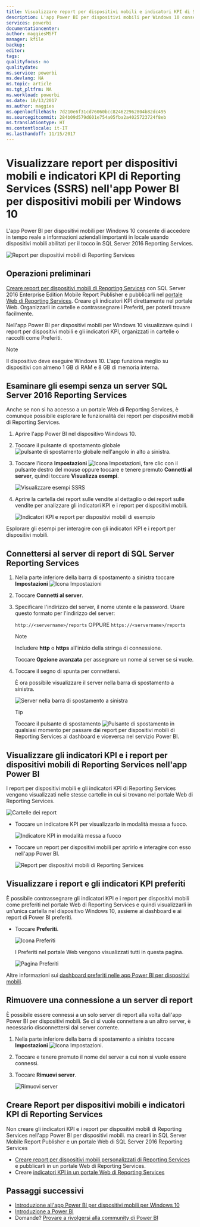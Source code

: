 ```yaml
---
title: Visualizzare report per dispositivi mobili e indicatori KPI di SSRS nell'app per dispositivi mobili Windows 10 - Power BI
description: L'app Power BI per dispositivi mobili per Windows 10 consente di accedere in tempo reale a informazioni aziendali importanti in locale usando dispositivi mobili abilitati per il tocco.
services: powerbi
documentationcenter: 
author: maggiesMSFT
manager: kfile
backup: 
editor: 
tags: 
qualityfocus: no
qualitydate: 
ms.service: powerbi
ms.devlang: NA
ms.topic: article
ms.tgt_pltfrm: NA
ms.workload: powerbi
ms.date: 10/13/2017
ms.author: maggies
ms.openlocfilehash: 7d210e6f31cd76060bcc824622962804b82dc495
ms.sourcegitcommit: 284b09d579d601e754a05fba2a4025723724f8eb
ms.translationtype: HT
ms.contentlocale: it-IT
ms.lasthandoff: 11/15/2017
---
```

# <a name="view-reporting-services-ssrs-mobile-reports-and-kpis-in-the-windows-10-power-bi-mobile-app"></a>Visualizzare report per dispositivi mobili e indicatori KPI di Reporting Services (SSRS) nell'app Power BI per dispositivi mobili per Windows 10
L'app Power BI per dispositivi mobili per Windows 10 consente di accedere in tempo reale a informazioni aziendali importanti in locale usando dispositivi mobili abilitati per il tocco in SQL Server 2016 Reporting Services. 

![Report per dispositivi mobili di Reporting Services](media/mobile-app-windows-10-ssrs-kpis-mobile-reports/power-bi-ssrs-mobile-report.png)

## <a name="first-things-first"></a>Operazioni preliminari
[Creare report per dispositivi mobili di Reporting Services](https://msdn.microsoft.com/library/mt652547.aspx) con SQL Server 2016 Enterprise Edition Mobile Report Publisher e pubblicarli nel [portale Web di Reporting Services](https://msdn.microsoft.com/library/mt637133.aspx). Creare gli indicatori KPI direttamente nel portale Web. Organizzarli in cartelle e contrassegnare i Preferiti, per poterli trovare facilmente. 

Nell'app Power BI per dispositivi mobili per Windows 10 visualizzare quindi i report per dispositivi mobili e gli indicatori KPI, organizzati in cartelle o raccolti come Preferiti. 

> [!NOTE]
> Il dispositivo deve eseguire Windows 10. L'app funziona meglio su dispositivi con almeno 1 GB di RAM e 8 GB di memoria interna.
> 
> 

## <a name="explore-samples-without-a-sql-server-2016-reporting-services-server"></a>Esaminare gli esempi senza un server SQL Server 2016 Reporting Services
Anche se non si ha accesso a un portale Web di Reporting Services, è comunque possibile esplorare le funzionalità dei report per dispositivi mobili di Reporting Services.

1. Aprire l'app Power BI nel dispositivo Windows 10.
2. Toccare il pulsante di spostamento globale ![pulsante di spostamento globale](media/mobile-app-windows-10-ssrs-kpis-mobile-reports/powerbi_windows10_options_icon.png) nell'angolo in alto a sinistra.
3. Toccare l'icona **Impostazioni** ![Icona Impostazioni](media/mobile-app-windows-10-ssrs-kpis-mobile-reports/power-bi-settings-icon.png), fare clic con il pulsante destro del mouse oppure toccare e tenere premuto **Connetti al server**, quindi toccare **Visualizza esempi**.
   
   ![Visualizzare esempi SSRS](media/mobile-app-windows-10-ssrs-kpis-mobile-reports/power-bi-win10-connect-ssrs-samples.png)
4. Aprire la cartella dei report sulle vendite al dettaglio o dei report sulle vendite per analizzare gli indicatori KPI e i report per dispositivi mobili.
   
   ![Indicatori KPI e report per dispositivi mobili di esempio](media/mobile-app-windows-10-ssrs-kpis-mobile-reports/power-bi-win10-ssrs-sample-kpis.png)

Esplorare gli esempi per interagire con gli indicatori KPI e i report per dispositivi mobili.

## <a name="connect-to-a-reporting-services-report-server"></a>Connettersi al server di report di SQL Server Reporting Services
1. Nella parte inferiore della barra di spostamento a sinistra toccare **Impostazioni** ![Icona Impostazioni](media/mobile-app-windows-10-ssrs-kpis-mobile-reports/power-bi-settings-icon.png)
2. Toccare **Connetti al server**.
3. Specificare l'indirizzo del server, il nome utente e la password. Usare questo formato per l'indirizzo del server:
   
     `http://<servername>/reports` OPPURE `https://<servername>/reports`
   
   > [!NOTE]
   > Includere **http** o **https** all'inizio della stringa di connessione.
   > 
   > 
   
    Toccare **Opzione avanzata** per assegnare un nome al server se si vuole.
4. Toccare il segno di spunta per connettersi. 
   
   È ora possibile visualizzare il server nella barra di spostamento a sinistra.
   
   ![Server nella barra di spostamento a sinistra](media/mobile-app-windows-10-ssrs-kpis-mobile-reports/power-bi-ssrs-mobile-report-server.png)
   
   >[!TIP]
   >Toccare il pulsante di spostamento ![Pulsante di spostamento](media/mobile-app-windows-10-ssrs-kpis-mobile-reports/powerbi_windows10_options_icon.png) in qualsiasi momento per passare dai report per dispositivi mobili di Reporting Services ai dashboard e viceversa nel servizio Power BI. 
   > 

## <a name="view-reporting-services-kpis-and-mobile-reports-in-the-power-bi-app"></a>Visualizzare gli indicatori KPI e i report per dispositivi mobili di Reporting Services nell'app Power BI
I report per dispositivi mobili e gli indicatori KPI di Reporting Services vengono visualizzati nelle stesse cartelle in cui si trovano nel portale Web di Reporting Services.

![Cartelle dei report](media/mobile-app-windows-10-ssrs-kpis-mobile-reports/power-bi-ssrs-mobile-report-folders.png)

* Toccare un indicatore KPI per visualizzarlo in modalità messa a fuoco.
  
    ![Indicatore KPI in modalità messa a fuoco](media/mobile-app-windows-10-ssrs-kpis-mobile-reports/power-bi-ssrs-mobile-report-kpis.png)
* Toccare un report per dispositivi mobili per aprirlo e interagire con esso nell'app Power BI.
  
    ![Report per dispositivi mobili di Reporting Services](media/mobile-app-windows-10-ssrs-kpis-mobile-reports/power-bi-ssrs-mobile-report.png)

## <a name="view-your-favorite-kpis-and-reports"></a>Visualizzare i report e gli indicatori KPI preferiti
È possibile contrassegnare gli indicatori KPI e i report per dispositivi mobili come preferiti nel portale Web di Reporting Services e quindi visualizzarli in un'unica cartella nel dispositivo Windows 10, assieme ai dashboard e ai report di Power BI preferiti.

* Toccare **Preferiti**.
  
   ![Icona Preferiti](media/mobile-app-windows-10-ssrs-kpis-mobile-reports/power-bi-ssrs-mobile-report-favorite-menu.png)
  
   I Preferiti nel portale Web vengono visualizzati tutti in questa pagina.
  
   ![Pagina Preferiti](media/mobile-app-windows-10-ssrs-kpis-mobile-reports/power-bi-windows-10-ssrs-favorites.png)

Altre informazioni sui [dashboard preferiti nelle app Power BI per dispositivi mobili](mobile-apps-favorites.md).

## <a name="remove-a-connection-to-a-report-server"></a>Rimuovere una connessione a un server di report
È possibile essere connessi a un solo server di report alla volta dall'app Power BI per dispositivi mobili. Se ci si vuole connettere a un altro server, è necessario disconnettersi dal server corrente.

1. Nella parte inferiore della barra di spostamento a sinistra toccare **Impostazioni** ![Icona Impostazioni](media/mobile-app-windows-10-ssrs-kpis-mobile-reports/power-bi-settings-icon.png).
2. Toccare e tenere premuto il nome del server a cui non si vuole essere connessi.
3. Toccare **Rimuovi server**.
   
    ![Rimuovi server](media/mobile-app-windows-10-ssrs-kpis-mobile-reports/power-bi-windows-10-ssrs-remove-server-menu.png)

## <a name="create-reporting-services-mobile-reports-and-kpis"></a>Creare Report per dispositivi mobili e indicatori KPI di Reporting Services
Non creare gli indicatori KPI e i report per dispositivi mobili di Reporting Services nell'app Power BI per dispositivi mobili. ma crearli in SQL Server Mobile Report Publisher e un portale Web di SQL Server 2016 Reporting Services 

* [Creare report per dispositivi mobili personalizzati di Reporting Services](https://msdn.microsoft.com/library/mt652547.aspx) e pubblicarli in un portale Web di Reporting Services.
* Creare [indicatori KPI in un portale Web di Reporting Services](https://msdn.microsoft.com/library/mt683632.aspx)

## <a name="next-steps"></a>Passaggi successivi
* [Introduzione all'app Power BI per dispositivi mobili per Windows 10](mobile-windows-10-phone-app-get-started.md)  
* [Introduzione a Power BI](service-get-started.md)  
* Domande? [Provare a rivolgersi alla community di Power BI](http://community.powerbi.com/)

